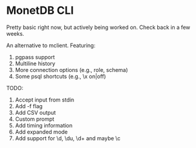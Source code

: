 # MonetDB CLI

Pretty basic right now, but actively being worked on. Check back in a few weeks.

An alternative to mclient. Featuring:

1. pgpass support
2. Multiline history
3. More connection options (e.g., role, schema)
4. Some psql shortcuts (e.g., \x on|off)


TODO:
1. Accept input from stdin
2. Add -f flag
3. Add CSV output
4. Custom prompt
5. Add timing information
6. Add expanded mode
7. Add support for \d, \du, \d+ and maybe \c
